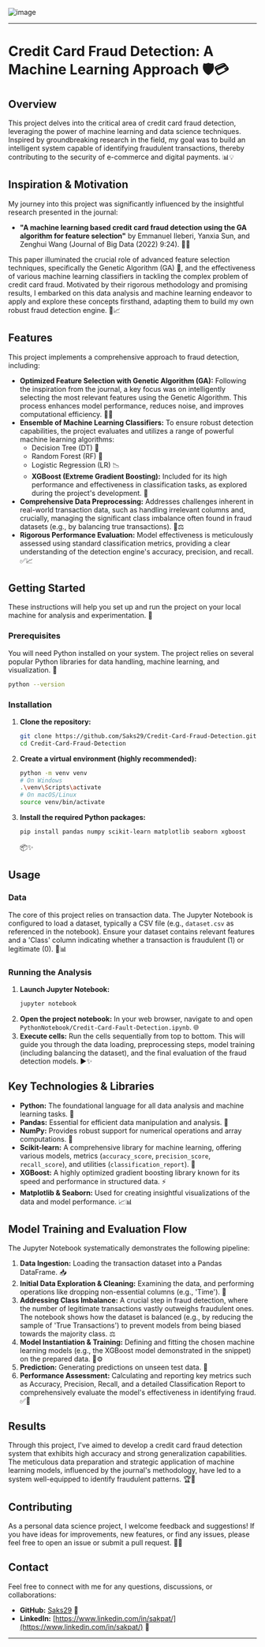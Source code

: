 ![image](https://github.com/user-attachments/assets/33c6a6c4-5274-4196-a4d5-d1198c1815b7)

-----

# Credit Card Fraud Detection: A Machine Learning Approach 🛡️💳

## Overview

This project delves into the critical area of credit card fraud detection, leveraging the power of machine learning and data science techniques. Inspired by groundbreaking research in the field, my goal was to build an intelligent system capable of identifying fraudulent transactions, thereby contributing to the security of e-commerce and digital payments. 📊💡

## Inspiration & Motivation

My journey into this project was significantly influenced by the insightful research presented in the journal:

  * **"A machine learning based credit card fraud detection using the GA algorithm for feature selection"** by Emmanuel Ileberi, Yanxia Sun, and Zenghui Wang (Journal of Big Data (2022) 9:24). 📖🔬

This paper illuminated the crucial role of advanced feature selection techniques, specifically the Genetic Algorithm (GA) 🧬, and the effectiveness of various machine learning classifiers in tackling the complex problem of credit card fraud. Motivated by their rigorous methodology and promising results, I embarked on this data analysis and machine learning endeavor to apply and explore these concepts firsthand, adapting them to build my own robust fraud detection engine. 💪📈

## Features

This project implements a comprehensive approach to fraud detection, including:

  * **Optimized Feature Selection with Genetic Algorithm (GA):** Following the inspiration from the journal, a key focus was on intelligently selecting the most relevant features using the Genetic Algorithm. This process enhances model performance, reduces noise, and improves computational efficiency. 🧠✨
  * **Ensemble of Machine Learning Classifiers:** To ensure robust detection capabilities, the project evaluates and utilizes a range of powerful machine learning algorithms:
      * Decision Tree (DT) 🌳
      * Random Forest (RF) 🌲
      * Logistic Regression (LR) 📉
      * **XGBoost (Extreme Gradient Boosting):** Included for its high performance and effectiveness in classification tasks, as explored during the project's development. 🚀
  * **Comprehensive Data Preprocessing:** Addresses challenges inherent in real-world transaction data, such as handling irrelevant columns and, crucially, managing the significant class imbalance often found in fraud datasets (e.g., by balancing true transactions). 🧹⚖️
  * **Rigorous Performance Evaluation:** Model effectiveness is meticulously assessed using standard classification metrics, providing a clear understanding of the detection engine's accuracy, precision, and recall. ✅📈

## Getting Started

These instructions will help you set up and run the project on your local machine for analysis and experimentation. 🚀

### Prerequisites

You will need Python installed on your system. The project relies on several popular Python libraries for data handling, machine learning, and visualization. 🐍

```bash
python --version
```

### Installation

1.  **Clone the repository:**
    ```bash
    git clone https://github.com/Saks29/Credit-Card-Fraud-Detection.git
    cd Credit-Card-Fraud-Detection
    ```
2.  **Create a virtual environment (highly recommended):**
    ```bash
    python -m venv venv
    # On Windows
    .\venv\Scripts\activate
    # On macOS/Linux
    source venv/bin/activate
    ```
3.  **Install the required Python packages:**
    ```bash
    pip install pandas numpy scikit-learn matplotlib seaborn xgboost
    ```
    📦✨

## Usage

### Data

The core of this project relies on transaction data. The Jupyter Notebook is configured to load a dataset, typically a CSV file (e.g., `dataset.csv` as referenced in the notebook). Ensure your dataset contains relevant features and a 'Class' column indicating whether a transaction is fraudulent (1) or legitimate (0). 📁📊

### Running the Analysis

1.  **Launch Jupyter Notebook:**
    ```bash
    jupyter notebook
    ```
2.  **Open the project notebook:**
    In your web browser, navigate to and open `PythonNotebook/Credit-Card-Fault-Detection.ipynb`. 🌐
3.  **Execute cells:**
    Run the cells sequentially from top to bottom. This will guide you through the data loading, preprocessing steps, model training (including balancing the dataset), and the final evaluation of the fraud detection models. ▶️✨

## Key Technologies & Libraries

  * **Python:** The foundational language for all data analysis and machine learning tasks. 🐍
  * **Pandas:** Essential for efficient data manipulation and analysis. 🐼
  * **NumPy:** Provides robust support for numerical operations and array computations. 🔢
  * **Scikit-learn:** A comprehensive library for machine learning, offering various models, metrics (`accuracy_score`, `precision_score`, `recall_score`), and utilities (`classification_report`). 🧪
  * **XGBoost:** A highly optimized gradient boosting library known for its speed and performance in structured data. ⚡
  * **Matplotlib & Seaborn:** Used for creating insightful visualizations of the data and model performance. 📈📊

## Model Training and Evaluation Flow

The Jupyter Notebook systematically demonstrates the following pipeline:

1.  **Data Ingestion:** Loading the transaction dataset into a Pandas DataFrame. 📥
2.  **Initial Data Exploration & Cleaning:** Examining the data, and performing operations like dropping non-essential columns (e.g., 'Time'). 🧼
3.  **Addressing Class Imbalance:** A crucial step in fraud detection, where the number of legitimate transactions vastly outweighs fraudulent ones. The notebook shows how the dataset is balanced (e.g., by reducing the sample of 'True Transactions') to prevent models from being biased towards the majority class. ⚖️
4.  **Model Instantiation & Training:** Defining and fitting the chosen machine learning models (e.g., the XGBoost model demonstrated in the snippet) on the prepared data. 🧠⚙️
5.  **Prediction:** Generating predictions on unseen test data. 🔮
6.  **Performance Assessment:** Calculating and reporting key metrics such as Accuracy, Precision, Recall, and a detailed Classification Report to comprehensively evaluate the model's effectiveness in identifying fraud. ✅💯

## Results

Through this project, I've aimed to develop a credit card fraud detection system that exhibits high accuracy and strong generalization capabilities. The meticulous data preparation and strategic application of machine learning models, influenced by the journal's methodology, have led to a system well-equipped to identify fraudulent patterns. 🏆🚀

## Contributing

As a personal data science project, I welcome feedback and suggestions\! If you have ideas for improvements, new features, or find any issues, please feel free to open an issue or submit a pull request. 🤝✨

## Contact

Feel free to connect with me for any questions, discussions, or collaborations:

  * **GitHub:** [Saks29](https://www.google.com/search?q=https://github.com/Saks29) 🐙
  * **LinkedIn:** [https://www.linkedin.com/in/sakpat/](https://www.linkedin.com/in/sakpat/) 🔗

-----
